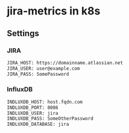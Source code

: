 # jira-metrics in k8s

## Settings

### JIRA

```txt
JIRA_HOST: https://domainname.atlassian.net
JIRA_USER: user@example.com
JIRA_PASS: SomePassword
```

### InfluxDB

```txt
INDLUXDB_HOST: host.fqdn.com
INDLUXDB_PORT: 8086
INDLUXDB_USER: jira
INDLUXDB_PASS: SomeOtherPassword
INDLUXDB_DATABASE: jira
```
